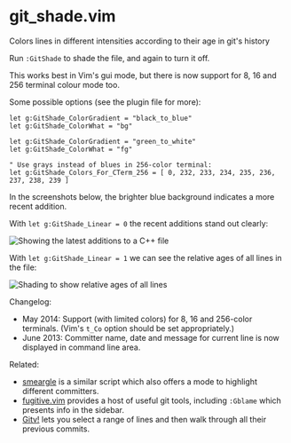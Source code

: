 git_shade.vim
=============

Colors lines in different intensities according to their age in git's history

Run `:GitShade` to shade the file, and again to turn it off.

This works best in Vim's gui mode, but there is now support for 8, 16 and 256 terminal colour mode too.

Some possible options (see the plugin file for more):

    let g:GitShade_ColorGradient = "black_to_blue"
    let g:GitShade_ColorWhat = "bg"

    let g:GitShade_ColorGradient = "green_to_white"
    let g:GitShade_ColorWhat = "fg"

    " Use grays instead of blues in 256-color terminal:
    let g:GitShade_Colors_For_CTerm_256 = [ 0, 232, 233, 234, 235, 236, 237, 238, 239 ]

In the screenshots below, the brighter blue background indicates a more recent addition.

With `let g:GitShade_Linear = 0` the recent additions stand out clearly:

![Showing the latest additions to a C++ file](http://neuralyte.org/~joey/git_shade/git_shade/git_shade_non_linear.png)

With `let g:GitShade_Linear = 1` we can see the relative ages of all lines in the file:

![Shading to show relative ages of all lines](http://neuralyte.org/~joey/git_shade/git_shade/git_shade_linear.png)

Changelog:

- May 2014: Support (with limited colors) for 8, 16 and 256-color terminals.  (Vim's `t_Co` option should be set appropriately.)
- June 2013: Committer name, date and message for current line is now displayed in command line area.

Related:

- [smeargle](https://github.com/FriedSock/smeargle) is a similar script which also offers a mode to highlight different committers.
- [fugitive.vim](https://github.com/tpope/vim-fugitive) provides a host of useful git tools, including `:Gblame` which presents info in the sidebar.
- [Gitv!](https://github.com/gregsexton/gitv) lets you select a range of lines and then walk through all their previous commits.
